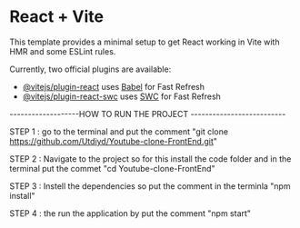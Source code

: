 # React + Vite

This template provides a minimal setup to get React working in Vite with HMR and some ESLint rules.

Currently, two official plugins are available:

- [@vitejs/plugin-react](https://github.com/vitejs/vite-plugin-react/blob/main/packages/plugin-react/README.md) uses [Babel](https://babeljs.io/) for Fast Refresh
- [@vitejs/plugin-react-swc](https://github.com/vitejs/vite-plugin-react-swc) uses [SWC](https://swc.rs/) for Fast Refresh

-------------------HOW TO RUN THE PROJECT --------------------------

STEP 1 : go to the terminal and put the comment "git clone https://github.com/Utdiyd/Youtube-clone-FrontEnd.git" 

STEP 2 : Navigate to the project so for this install the code folder and in the terminal put the commet "cd Youtube-clone-FrontEnd"

STEP 3 : Instell the dependencies so put the comment in the terminla "npm install"

STEP 4 : the run the application by put the comment "npm start"
